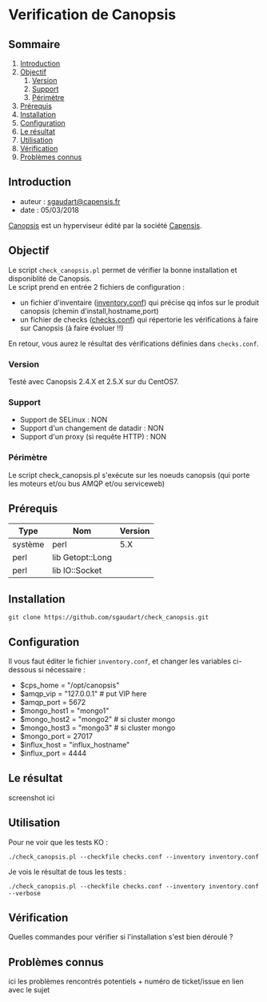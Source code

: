 # Verification de Canopsis

## Sommaire

1. [Introduction](#introduction)
2. [Objectif](#objectif)
   1. [Version](#version)
   2. [Support](#support)
   3. [Périmètre](#périmètre)
4. [Prérequis](#prérequis)
4. [Installation](#installation)
5. [Configuration](#configuration)
6. [Le résultat](#le-résultat)
7. [Utilisation](#utilisation)
8. [Vérification](#vérification)
9. [Problèmes connus](#problèmes-connus)

## Introduction

- auteur : sgaudart@capensis.fr
- date : 05/03/2018

[Canopsis](http://www.canopsis.com/) est un hyperviseur édité par la société [Capensis](https://www.capensis.fr/).

## Objectif

Le script `check_canopsis.pl` permet de vérifier la bonne installation et disponiblité de Canopsis.  
Le script prend en entrée 2 fichiers de configuration :
- un fichier d'inventaire ([inventory.conf](inventory.conf)) qui précise qq infos sur le produit canopsis (chemin d'install,hostname,port)
- un fichier de checks ([checks.conf](checks.conf)) qui répertorie les vérifications à faire sur Canopsis (à faire évoluer !!)

En retour, vous aurez le résultat des vérifications définies dans `checks.conf`.


### Version

Testé avec Canopsis 2.4.X et 2.5.X sur du CentOS7.


### Support

- Support de SELinux : NON
- Support d'un changement de datadir : NON
- Support d'un proxy (si requête HTTP) : NON


### Périmètre

Le script check_canopsis.pl s'exécute sur les noeuds canopsis (qui porte les moteurs et/ou bus AMQP et/ou serviceweb)


## Prérequis

| Type    | Nom         | Version |
|---------|-------------|---------|
| système | perl        | 5.X     |
| perl    | lib Getopt::Long |    |
| perl    | lib IO::Socket   |    |


## Installation

```
git clone https://github.com/sgaudart/check_canopsis.git
```


## Configuration

Il vous faut éditer le fichier `inventory.conf`, et changer les variables ci-dessous si nécessaire :
- $cps_home    = "/opt/canopsis"
- $amqp_vip    = "127.0.0.1" # put VIP here
- $amqp_port   = 5672
- $mongo_host1 = "mongo1"
- $mongo_host2 = "mongo2" # si cluster mongo
- $mongo_host3 = "mongo3" # si cluster mongo
- $mongo_port   = 27017
- $influx_host = "influx_hostname"
- $influx_port = 4444


## Le résultat
screenshot ici

## Utilisation

Pour ne voir que les tests KO :
```
./check_canopsis.pl --checkfile checks.conf --inventory inventory.conf
```


Je vois le résultat de tous les tests :
```
./check_canopsis.pl --checkfile checks.conf --inventory inventory.conf --verbose
```


## Vérification
Quelles commandes pour vérifier si l'installation s'est bien déroulé ?


## Problèmes connus
ici les problèmes rencontrés potentiels + numéro de ticket/issue en lien avec le sujet
